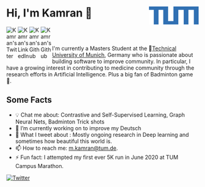 # Hi, I'm Kamran 👋   <img align="right" width="130" height="47" src="https://raw.githubusercontent.com/kamranisg/kamranisg/master/images/images3.png">



<a href="https://twitter.com/kamranisg">
  <img align="left" alt="Kamran's Twitter" width="30px" src="https://cdn.jsdelivr.net/npm/simple-icons@v3/icons/twitter.svg" />
</a>

<a href="https://linkedin.com/in/kamran-isg">
  <img align="left" alt="Kamran's LinkedIn" width="30px" src="https://cdn.jsdelivr.net/npm/simple-icons@v3/icons/linkedin.svg" />
</a>

<a href="https://github.com/kamranisg">
  <img align="left" alt="Kamran's Github" width="30px" src="https://cdn.jsdelivr.net/npm/simple-icons@v3/icons/github.svg" />
</a>

<a href="https://www.facebook.com/kamranisg">
  <img align="left" alt="Kamran's Github" width="30px" src="https://cdn.jsdelivr.net/npm/simple-icons@v3/icons/facebook.svg" />
</a>

<br>
<br>

I'm currently a Masters Student at the :school:[Technical University of Munich](https://www.tum.de/en/), Germany who is passionate about building software to improve community. In particular, I have a growing interest in contributing to medicine community through the research efforts in Artificial Intelligence. Plus a big fan of Badminton game 🥸. 



 ## Some Facts

- 💡 Chat me about: Contrastive and Self-Supervised Learning, Graph Neural Nets, Badminton Trick shots
- 🌱 I’m currently working on to improve my Deutsch
- :evergreen_tree: What I tweet about : Mostly ongoing research in Deep learning and sometimes how beautiful this world is.
- 📫 How to reach me: m.kamran@tum.de.
- ⚡ Fun fact: I attempted my first ever 5K run in June 2020  at TUM Campus Marathon.

 [![Twitter](https://img.shields.io/twitter/follow/kamranisg.svg?style=social&label=@kamranisg)](https://twitter.com/kamranisg)
 
